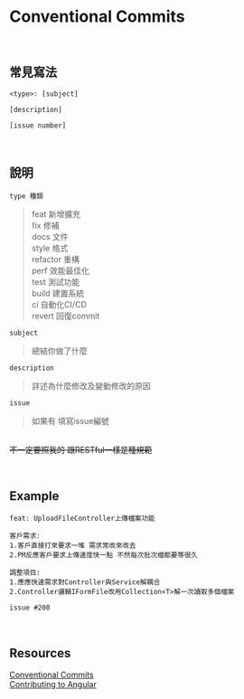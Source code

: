 # Conventional Commits

<br>

## 常見寫法
```
<type>: [subject]

[description]

[issue number]
```

<br>

## 說明

`type 種類`
> feat 新增擴充
\
> fix 修補
\
> docs 文件
\
> style 格式
\
> refactor 重構
\
> perf 效能最佳化
\
> test 測試功能
\
> build 建置系統
\
> ci 自動化CI/CD
\
> revert 回復commit

`subject` 
> 總結你做了什麼

`description` 
> 詳述為什麼修改及變動修改的原因

`issue` 
> 如果有 填寫issue編號

\
~~不一定要照我的 跟RESTful一樣是種規範~~

<br>

## Example

```
feat: UploadFileController上傳檔案功能

客戶需求:
1.客戶直接打來要求一堆 需求常改來改去
2.PM反應客戶要求上傳速度快一點 不然每次批次檔都要等很久

調整項目:
1.應應快速需求對Controller與Service解耦合
2.Controller邏輯IFormFile改用Collection<T>解一次讀取多個檔案

issue #200
```

<br>

## Resources
[Conventional Commits](https://www.conventionalcommits.org/en/v1.0.0/)\
[Contributing to Angular](https://github.com/angular/angular/blob/master/CONTRIBUTING.md#type)

